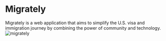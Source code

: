 # Migrately

Migrately is a web application that aims to simplify the U.S. visa and immigration journey by combining the power of community and technology.
![migrately](https://user-images.githubusercontent.com/112658972/211133500-94233ae0-b120-4575-a5b4-6b0cce04aa0c.png)
